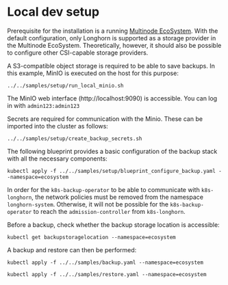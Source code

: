 # Local dev setup

Prerequisite for the installation is a running [Multinode EcoSystem](https://github.com/cloudogu/k8s-ecosystem).
With the default configuration, only Longhorn is supported as a storage provider in the Multinode EcoSystem.
Theoretically, however, it should also be possible to configure other CSI-capable storage providers.

A S3-compatible object storage is required to be able to save backups.
In this example, MinIO is executed on the host for this purpose:
```shell
../../samples/setup/run_local_minio.sh
```

The MinIO web interface (http://localhost:9090) is accessible. You can log in with `admin123:admin123`


Secrets are required for communication with the Minio. These can be imported into the cluster as follows:
```shell
../../samples/setup/create_backup_secrets.sh
```

The following blueprint provides a basic configuration of the backup stack with all the necessary components:

```shell
kubectl apply -f ../../samples/setup/blueprint_configure_backup.yaml --namespace=ecosystem
```

In order for the `k8s-backup-operator` to be able to communicate with `k8s-longhorn`, the network policies must be removed from the namespace
`longhorn-system`. Otherwise, it will not be possible for the `k8s-backup-operator` to reach the `admission-controller`
from `k8s-longhorn`.

Before a backup, check whether the backup storage location is accessible:
```shell
kubectl get backupstoragelocation --namespace=ecosystem
```

A backup and restore can then be performed:
```shell
kubectl apply -f ../../samples/backup.yaml --namespace=ecosystem
```

```shell
kubectl apply -f ../../samples/restore.yaml --namespace=ecosystem
```